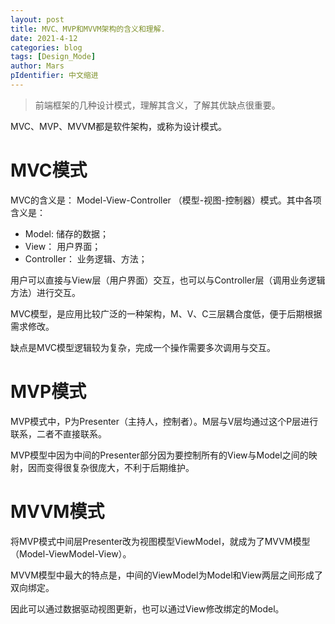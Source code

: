 ```yaml
---
layout: post
title: MVC、MVP和MVVM架构的含义和理解.
date: 2021-4-12
categories: blog
tags: [Design_Mode]
author: Mars
pIdentifier: 中文缩进
---
```


> 前端框架的几种设计模式，理解其含义，了解其优缺点很重要。

MVC、MVP、MVVM都是软件架构，或称为设计模式。

# MVC模式

MVC的含义是： Model-View-Controller （模型-视图-控制器）模式。其中各项含义是：

- Model: 储存的数据；
- View： 用户界面；
- Controller： 业务逻辑、方法；

用户可以直接与View层（用户界面）交互，也可以与Controller层（调用业务逻辑方法）进行交互。

MVC模型，是应用比较广泛的一种架构，M、V、C三层耦合度低，便于后期根据需求修改。

缺点是MVC模型逻辑较为复杂，完成一个操作需要多次调用与交互。

# MVP模式

MVP模式中，P为Presenter（主持人，控制者）。M层与V层均通过这个P层进行联系，二者不直接联系。

MVP模型中因为中间的Presenter部分因为要控制所有的View与Model之间的映射，因而变得很复杂很庞大，不利于后期维护。

# MVVM模式

将MVP模式中间层Presenter改为视图模型ViewModel，就成为了MVVM模型（Model-ViewModel-View）。

MVVM模型中最大的特点是，中间的ViewModel为Model和View两层之间形成了双向绑定。

因此可以通过数据驱动视图更新，也可以通过View修改绑定的Model。
